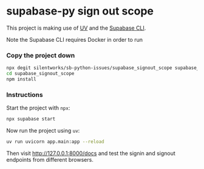 # supabase-py sign out scope

This project is making use of [UV](https://docs.astral.sh/uv/) and the [Supabase CLI](https://supabase.com/docs/guides/local-development/cli/getting-started).

Note the Supabase CLI requires Docker in order to run

### Copy the project down

```sh
npx degit silentworks/sb-python-issues/supabase_signout_scope supabase_signout_scope
cd supabase_signout_scope
npm install
```

### Instructions

Start the project with `npx`:

```sh
npx supabase start
```

Now run the project using `uv`:

```sh
uv run uvicorn app.main:app --reload
```

Then visit http://127.0.0.1:8000/docs and test the signin and signout endpoints from different browsers.
